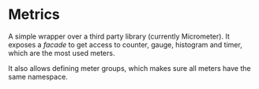 # Metrics

A simple wrapper over a third party library (currently Micrometer). It exposes a _facade_ to get access to counter, gauge, histogram and timer, which are the most used meters.

It also allows defining meter groups, which makes sure all meters have the same namespace.
